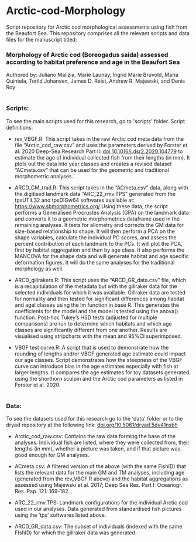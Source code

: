 # Arctic-cod-Morphology
Script repository for Arctic cod morphological assessments using fish from the Beaufort Sea. This repository comprises all the relevant scripts and data files for the manuscript titled: 
### Morphology of Arctic cod (Boreogadus saida) assessed according to habitat preference and age in the Beaufort Sea 

Authored by: Juliano Malizia, Marie Launay, Ingrid Marie Bruvold, María Quintela, Torild Johansen, James D. Reist, Andrew R. Majewski, and Denis Roy 

#
### Scripts:

To see the main scripts used for this research, go to 'scripts' folder. Script definitions:

* rev_VBGF.R: This script takes in the raw Arctic cod meta data from the file “Arctic_cod_raw.csv” and uses the parameters derived by Forster et al. 2020 Deep-Sea Research Part II: [doi 10.1016/j.dsr2.2020.104779](https://www.sciencedirect.com/science/article/pii/S0967064519302668) to estimate the age of individual collected fish from their lengths (in mm). It plots out the data into year classes and creates a revised dataset “ACmeta.csv” that can be used for the geometric and traditional morphometric analyses.

* ARCD_GM_trad.R: This script takes in the “ACmeta.csv” data, along with the digitised landmark data “ARC_22_rmv.TPS” generated from the tpsUTIL32 and tpsDIGw64 softwares available at: https://www.sbmorphometrics.org/ 
Using these data, the script performs a Generalised Procrustes Analysis (GPA) on the landmark data and converts it to a geometric morphometrics dataframe used in the remaining analyses. It tests for allometry and corrects the GM data for size-based relationship to shape. It will then perform a PCA on the shape variables, calculate the individual PC scores, and assess the percent contribution of each landmark to the PCs. It will plot the PCA, first by habitat aggregation and then by age class. It also performs the MANCOVA for the shape data and will generate habitat and age specific deformation figures. It will do the same analyses for the traditional morphology as well.

* ARCD_gillrakers.R: This script uses the “ARCD_GR_data.csv” file, which is a recapitulation of the metadata but with the gillraker data for the selected individuals for which it was available. Gillraker data are tested for normality and then tested for significant differences among habitat and agel classes using the lm function in base R. This generates the coefficients for the model and the model is tested using the anova() function. Post-hoc Tukey’s HSD tests (adjusted for multiple comparisons) are run to determine which habitats and which age classes are significantly different from one another. Results are visualised using stripcharts with the mean and 95%CI superimposed.

* VBGF test curve.R: A script that is used to demonstrate how the rounding of lengths and/or VBGF generated age estimate could impact our age classes. Script demonstrates how the steepness of the VBGF curve can introduce bias in the age estimates especially with fish at larger lengths. It compares the age estimates for toy datasets generated using the shorthorn sculpin and the Arctic cod parameters as listed in Forster et al. 2020.

#
### Data:

To see the datasets used for this research go to the 'data' folder or to the dryad repository at the following link: [doi.org/10.5061/dryad.5dv41nsbh](https://doi.org/10.5061/dryad.5dv41nsbh)

* Arctic_cod_raw.csv: Contains the raw data forming the base of the analyses. Individual fish are listed, where they were collected from, their lengths (in mm), whether a picture was taken, and if that picture was good enough for GM analyses.

* ACmeta.csv: A filtered version of the above (with the same FishID) that lists the relevant data for the main GM and TM analyses, including age (generated from the rev_VBGF.R above) and the habitat aggregations as assessed using Majewski et al. 2017; Deep Sea Res. Part I: Oceanogr. Res. Pap. 121: 169-182.

* ARC_22_rmv.TPS: Landmark configurations for the individual Arctic cod used in our analyses. Data generated from standardised fish pictures using the ‘tps’ softwares listed above.

* ARCD_GR_data.csv: The subset of individuals (indexed with the same FIshID) for which the gillraker data was generated. 
